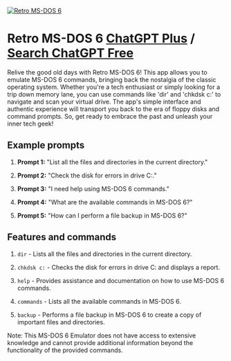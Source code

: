 
[![Retro MS-DOS 6](https://files.oaiusercontent.com/file-KMyqLKm6eAy1HYwubbdRqeme?se=2123-10-17T17%3A25%3A06Z&sp=r&sv=2021-08-06&sr=b&rscc=max-age%3D31536000%2C%20immutable&rscd=attachment%3B%20filename%3Dcacbe8a4-a202-4b57-9573-fd0d3abdfa25.png&sig=nLgeno6TnSMtHZ/cDttRWl8oWxiVFRHYqIfLETerLmA%3D)](https://chat.openai.com/g/g-CvYsLnvzt-retro-ms-dos-6)

# Retro MS-DOS 6 [ChatGPT Plus](https://chat.openai.com/g/g-CvYsLnvzt-retro-ms-dos-6) / [Search ChatGPT Free](https://gptcall.net/index.html#/?search=Retro%20MS-DOS%206)

Relive the good old days with Retro MS-DOS 6! This app allows you to emulate MS-DOS 6 commands, bringing back the nostalgia of the classic operating system. Whether you're a tech enthusiast or simply looking for a trip down memory lane, you can use commands like 'dir' and 'chkdsk c:' to navigate and scan your virtual drive. The app's simple interface and authentic experience will transport you back to the era of floppy disks and command prompts. So, get ready to embrace the past and unleash your inner tech geek!

## Example prompts

1. **Prompt 1:** "List all the files and directories in the current directory."

2. **Prompt 2:** "Check the disk for errors in drive C:."

3. **Prompt 3:** "I need help using MS-DOS 6 commands."

4. **Prompt 4:** "What are the available commands in MS-DOS 6?"

5. **Prompt 5:** "How can I perform a file backup in MS-DOS 6?"


## Features and commands

1. `dir` - Lists all the files and directories in the current directory.

2. `chkdsk c:` - Checks the disk for errors in drive C: and displays a report.

3. `help` - Provides assistance and documentation on how to use MS-DOS 6 commands.

4. `commands` - Lists all the available commands in MS-DOS 6.

5. `backup` - Performs a file backup in MS-DOS 6 to create a copy of important files and directories.

Note: This MS-DOS 6 Emulator does not have access to extensive knowledge and cannot provide additional information beyond the functionality of the provided commands.


